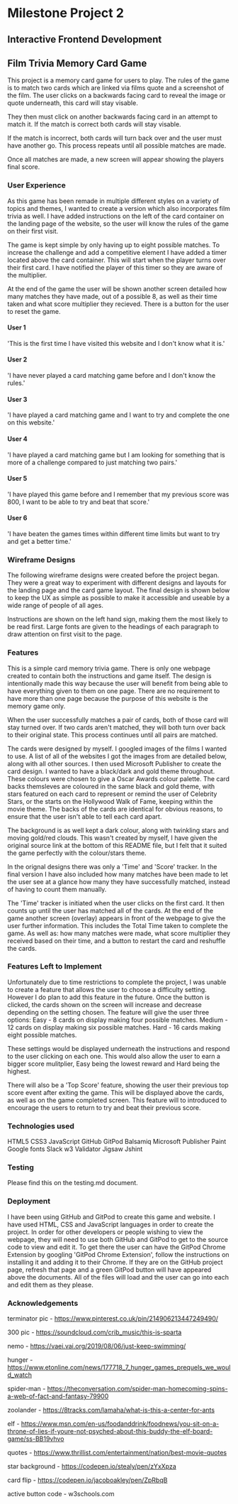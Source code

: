 # Milestone Project 2

## Interactive Frontend Development 

## Film Trivia Memory Card Game

This project is a memory card game for users to play. The rules of the game is to match two cards which are linked via films quote and a 
screenshot of the film. The user clicks on a backwards facing card to reveal the image or quote underneath, this card will stay visable. 

They then must click on another backwards facing card in an attempt to match it. If the match is correct both cards will stay visable.

If the match is incorrect, both cards will turn back over and the user must have another go. This process repeats until all possible matches are made. 

Once all matches are made, a new screen will appear showing the players final score. 

### User Experience

As this game has been remade in multiple different styles on a variety of topics and themes, I wanted to create a version which also incorporates
film trivia as well. I have added instructions on the left of the card container on the landing page of the website, so the user will know the rules of the game on their first visit.

The game is kept simple by only having up to eight possible matches. To increase the challenge and add a competitive element I have added a timer located above the card container. 
This will start when the player turns over their first card. I have notified the player of this timer so they are aware of the multiplier.

At the end of the game the user will be shown another screen detailed how many matches they have made, out of a possible 8, as well as their time taken and what score multiplier they recieved. 
There is a button for the user to reset the game. 


#### User 1
'This is the first time I have visited this website and I don't know what it is.'

#### User 2
'I have never played a card matching game before and I don't know the rules.'

#### User 3
'I have played a card matching game and I want to try and complete the one on this website.'

#### User 4
'I have played a card matching game but I am looking for something that is more of a challenge compared to just matching two pairs.'

#### User 5
'I have played this game before and I remember that my previous score was 800, I want to be able to try and beat that score.'

#### User 6
'I have beaten the games times within different time limits but want to try and get a better time.'


### Wireframe Designs

The following wireframe designs were created before the project began. They were a great way to experiment with different designs and layouts for the landing page and the card 
game layout. The final design is shown below to keep the UX as simple as possible to make it accessible and useable by a wide range of people of all ages. 

Instructions are shown on the left hand sign, making them the most likely to be read first. Large fonts are given to the headings of each paragraph to draw attention on first visit to the page.

### Features

This is a simple card memory trivia game. There is only one webpage created to contain both the instructions and game itself. The design is intentionally made this way because the user 
will benefit from being able to have everything given to them on one page. There are no requirement to have more than one page because the purpose of this website is the 
memory game only. 

When the user successfully matches a pair of cards, both of those card will stay turned over. If two cards aren't matched, they will both turn over back to their original 
state. This process continues until all pairs are matched.

The cards were designed by myself. I googled images of the films I wanted to use. A list of all of the websites I got the images from are detailed below, along with 
all other sources. I then used Microsoft Publisher to create the card design. I wanted to have a black/dark and gold theme throughout. These colours were chosen to give a 
Oscar Awards colour palette. The card backs themsleves are coloured in the same black and gold theme, with stars featured on each card to represent or remind the user 
of Celebrity Stars, or the starts on the Hollywood Walk of Fame, keeping within the movie theme. The backs of the cards are identical for obvious reasons, to ensure that the user 
isn't able to tell each card apart.

The background is as well kept a dark colour, along with twinkling stars and moving gold/red clouds. 
This wasn't created by myself, I have given the original source link at the bottom of this README file, but I felt that it suited the game perfectly with the colour/stars theme.

In the orignal designs there was only a 'Time' and 'Score' tracker. In the final version I have also included how many matches have been made to let the user see at a glance 
how many they have successfully matched, instead of having to count them manually. 

The 'Time' tracker is initiated when the user clicks on the first card. It then counts up until the user has matched all of the cards. At the end of the game another 
screen (overlay) appears in front of the webpage to give the user further information. This includes the Total Time taken to complete the game. As well as: how many matches
were made, what score multiplier they received based on their time, and a button to restart the card and reshuffle the cards.

### Features Left to Implement

Unfortunately due to time restrictions to complete the project, I was unable to create a feature that allows the user to choose a difficulty setting. However I do plan to 
add this feature in the future. Once the button is clicked, the cards shown on the screen will increase and decrease depending on the setting chosen.
The feature will give the user three options: 
Easy - 8 cards on display making four possible matches.
Medium - 12 cards on display making six possible matches.
Hard - 16 cards making eight possible matches.

These settings would be displayed underneath the instructions and respond to the user clicking on each one. This would also allow the user to earn a bigger score 
mulitplier, Easy being the lowest reward and Hard being the highest.

There will also be a 'Top Score' feature, showing the user their previous top score event after exiting the game. This will be displayed above the cards, as well as on the 
game completed screen. This feature will to introduced to encourage the users to return to try and beat their previous score.

### Technologies used
HTML5
CSS3
JavaScript
GitHub
GitPod
Balsamiq
Microsoft Publisher
Paint
Google fonts
Slack
w3 Validator
Jigsaw
Jshint


### Testing
Please find this on the testing.md document.

### Deployment
I have been using GitHub and GitPod to create this game and website. I have used HTML, CSS and JavaScript languages in order to create the project.
In order for other developers or people wishing to view the webpage, they will need to use both GitHub and GitPod to get to the source code to
view and edit it. To get there the user can have the GitPod Chrome Extension by googling 'GitPod Chrome Extension', follow the instructions on 
installing it and adding it to their Chrome. If they are on the GitHub project page, refresh that page and a green GitPod button will have appeared
above the documents. All of the files will load and the user can go into each and edit them as they please. 

### Acknowledgements

terminator pic - https://www.pinterest.co.uk/pin/214906213447249490/

300 pic - https://soundcloud.com/crib_music/this-is-sparta

nemo - https://vaei.vai.org/2019/08/06/just-keep-swimming/

hunger - https://www.etonline.com/news/177718_7_hunger_games_prequels_we_would_watch

spider-man - https://theconversation.com/spider-man-homecoming-spins-a-web-of-fact-and-fantasy-79900

zoolander - https://8tracks.com/lamaha/what-is-this-a-center-for-ants

elf - https://www.msn.com/en-us/foodanddrink/foodnews/you-sit-on-a-throne-of-lies-if-youre-not-psyched-about-this-buddy-the-elf-board-game/ss-BB19vhvo

quotes - https://www.thrillist.com/entertainment/nation/best-movie-quotes

star background - https://codepen.io/stealy/pen/zYxXpza

card flip - https://codepen.io/jacoboakley/pen/ZpRbqB

active button code - w3schools.com

